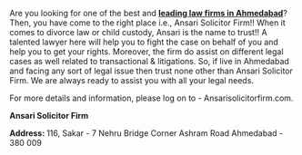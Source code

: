 Are you looking for one of the best and <a href="http://ansarisolicitorfirm.com/"><b>leading law firms in Ahmedabad</b></a>? Then, you have come to the right place i.e., Ansari Solicitor Firm!! When it comes to divorce law or child custody, Ansari is the name to trust!! A talented lawyer here will help you to fight the case on behalf of you and help you to get your rights. Moreover, the firm do assist on different legal cases as well related to transactional & litigations. 
So, if live in Ahmedabad and facing any sort of legal issue then trust none other than Ansari Solicitor Firm. We are always ready to assist you with all your legal needs. 

For more details and information, please log on to - Ansarisolicitorfirm.com.


<b>Ansari Solicitor Firm</b>

<b>Address: </b>
116, Sakar - 7
Nehru Bridge Corner
Ashram Road
Ahmedabad - 380 009
